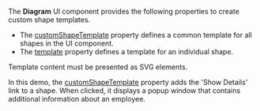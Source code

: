 The **Diagram** UI component provides the following properties to create custom shape templates.

* The [customShapeTemplate](/Documentation/ApiReference/UI_Components/dxDiagram/Configuration/#customShapeTemplate) property defines a common template for all shapes in the UI component.
* The [template](/Documentation/ApiReference/UI_Components/dxDiagram/Configuration/customShapes/#template) property defines a template for an individual shape. 

Template content must be presented as SVG elements. 

In this demo, the [customShapeTemplate](/Documentation/ApiReference/UI_Components/dxDiagram/Configuration/#customShapeTemplate) property adds the 'Show Details' link to a shape. When clicked, it displays a popup window that contains additional information about an employee.